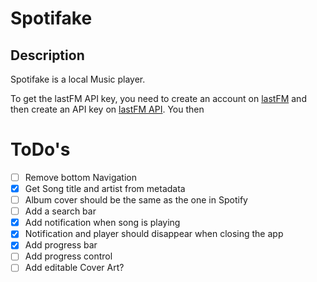 # Spotifake
## Description
Spotifake is a local Music player.

To get the lastFM API key, you need to create an account on [lastFM](https://www.last.fm/api/account/create)
and then create an API key on [lastFM API](https://www.last.fm/api/).
You then 

# ToDo's
- [ ] Remove bottom Navigation
- [x] Get Song title and artist from metadata
- [ ] Album cover should be the same as the one in Spotify
- [ ] Add a search bar
- [x] Add notification when song is playing
- [x] Notification and player should disappear when closing the app
- [x] Add progress bar
- [ ] Add progress control
- [ ] Add editable Cover Art?